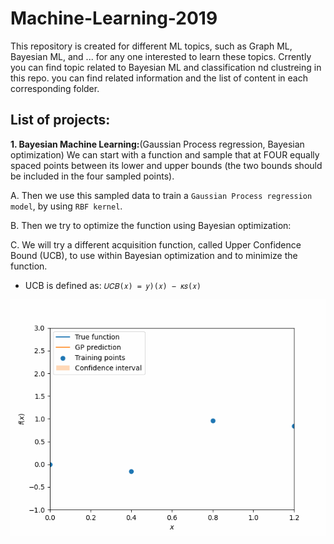 # Machine-Learning-2019
This repository is created  for different ML topics, such as Graph ML, Bayesian ML, and ... for any one interested to learn these topics. 
Crrently you can find topic related to Bayesian ML and classification nd clustreing in this repo.
you can find related information and the list of content in each corresponding folder.

## List of projects:
**1. Bayesian Machine Learning:**(Gaussian Process regression, Bayesian optimization)
We can start with a function and sample that at FOUR equally spaced points between its lower and upper bounds (the two bounds should be included in the four sampled points).

A. Then we use this sampled data to train a `Gaussian Process regression model`, by using `RBF kernel`.

B. Then we try to optimize the function using Bayesian optimization:

C. We will try a different acquisition function, called Upper Confidence Bound (UCB), to use within Bayesian optimization and to minimize the function. 
- UCB is defined as:
           `𝑈𝐶𝐵(𝑥) = 𝑦)(𝑥) − 𝜅𝑠(𝑥)`
          

![](Bayesian_ML/animation.gif)
